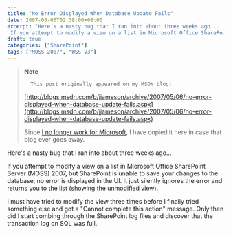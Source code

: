 ```yaml
---
title: "No Error Displayed When Database Update Fails"
date: 2007-05-06T02:38:00+08:00
excerpt: "Here’s a nasty bug that I ran into about three weeks ago... 
 If you attempt to modify a view on a list in Microsoft Office SharePoint Server (MOSS) 2007, but SharePoint is unable to save your changes to the database, no error is displayed in the UI..."
draft: true
categories: ["SharePoint"]
tags: ["MOSS 2007", "WSS v3"]
---
```


> **Note**
> 
>       This post originally appeared on my MSDN blog:
> 
> [http://blogs.msdn.com/b/jjameson/archive/2007/05/06/no-error-displayed-when-database-update-fails.aspx](http://blogs.msdn.com/b/jjameson/archive/2007/05/06/no-error-displayed-when-database-update-fails.aspx)
> 
> Since [I no longer work for Microsoft](/blog/jjameson/2011/09/02/last-day-with-microsoft), I have copied it here in case that blog ever goes away.

Here's a nasty bug that I ran into about three weeks ago...

If you attempt to modify a view on a list in Microsoft Office SharePoint Server (MOSS) 2007, but SharePoint is unable to save your changes to the database, no error is displayed in the UI. It just silently ignores the error and returns you to the list (showing the unmodified view).

I must have tried to modify the view three times before I finally tried something else and got a "Cannot complete this action" message. Only then did I start combing through the SharePoint log files and discover that the transaction log on SQL was full.

